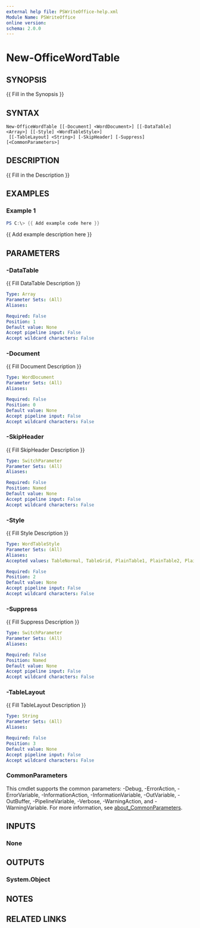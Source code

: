 ```yaml
---
external help file: PSWriteOffice-help.xml
Module Name: PSWriteOffice
online version:
schema: 2.0.0
---
```


# New-OfficeWordTable

## SYNOPSIS
{{ Fill in the Synopsis }}

## SYNTAX

```
New-OfficeWordTable [[-Document] <WordDocument>] [[-DataTable] <Array>] [[-Style] <WordTableStyle>]
 [[-TableLayout] <String>] [-SkipHeader] [-Suppress] [<CommonParameters>]
```

## DESCRIPTION
{{ Fill in the Description }}

## EXAMPLES

### Example 1
```powershell
PS C:\> {{ Add example code here }}
```

{{ Add example description here }}

## PARAMETERS

### -DataTable
{{ Fill DataTable Description }}

```yaml
Type: Array
Parameter Sets: (All)
Aliases:

Required: False
Position: 1
Default value: None
Accept pipeline input: False
Accept wildcard characters: False
```

### -Document
{{ Fill Document Description }}

```yaml
Type: WordDocument
Parameter Sets: (All)
Aliases:

Required: False
Position: 0
Default value: None
Accept pipeline input: False
Accept wildcard characters: False
```

### -SkipHeader
{{ Fill SkipHeader Description }}

```yaml
Type: SwitchParameter
Parameter Sets: (All)
Aliases:

Required: False
Position: Named
Default value: None
Accept pipeline input: False
Accept wildcard characters: False
```

### -Style
{{ Fill Style Description }}

```yaml
Type: WordTableStyle
Parameter Sets: (All)
Aliases:
Accepted values: TableNormal, TableGrid, PlainTable1, PlainTable2, PlainTable3, PlainTable4, PlainTable5, GridTable1Light, GridTable1LightAccent1, GridTable1LightAccent2, GridTable1LightAccent3, GridTable1LightAccent4, GridTable1LightAccent5, GridTable1LightAccent6, GridTable2, GridTable2Accent1, GridTable2Accent2, GridTable2Accent3, GridTable2Accent4, GridTable2Accent5, GridTable2Accent6, GridTable3, GridTable3Accent1, GridTable3Accent2, GridTable3Accent3, GridTable3Accent4, GridTable3Accent5, GridTable3Accent6, GridTable4, GridTable4Accent1, GridTable4Accent2, GridTable4Accent3, GridTable4Accent4, GridTable4Accent5, GridTable4Accent6, GridTable5Dark, GridTable5DarkAccent1, GridTable5DarkAccent2, GridTable5DarkAccent3, GridTable5DarkAccent4, GridTable5DarkAccent5, GridTable5DarkAccent6, GridTable6Colorful, GridTable6ColorfulAccent1, GridTable6ColorfulAccent2, GridTable6ColorfulAccent3, GridTable6ColorfulAccent4, GridTable6ColorfulAccent5, GridTable6ColorfulAccent6, GridTable7Colorful, GridTable7ColorfulAccent1, GridTable7ColorfulAccent2, GridTable7ColorfulAccent3, GridTable7ColorfulAccent4, GridTable7ColorfulAccent5, GridTable7ColorfulAccent6, ListTable1Light, ListTable1LightAccent1, ListTable1LightAccent2, ListTable1LightAccent3, ListTable1LightAccent4, ListTable1LightAccent5, ListTable1LightAccent6, ListTable2, ListTable2Accent1, ListTable2Accent2, ListTable2Accent3, ListTable2Accent4, ListTable2Accent5, ListTable2Accent6, ListTable3, ListTable3Accent1, ListTable3Accent2, ListTable3Accent3, ListTable3Accent4, ListTable3Accent5, ListTable3Accent6, ListTable4, ListTable4Accent1, ListTable4Accent2, ListTable4Accent3, ListTable4Accent4, ListTable4Accent5, ListTable4Accent6, ListTable5Dark, ListTable5DarkAccent1, ListTable5DarkAccent2, ListTable5DarkAccent3, ListTable5DarkAccent4, ListTable5DarkAccent5, ListTable5DarkAccent6, ListTable6Colorful, ListTable6ColorfulAccent1, ListTable6ColorfulAccent2, ListTable6ColorfulAccent3, ListTable6ColorfulAccent4, ListTable6ColorfulAccent5, ListTable6ColorfulAccent6, ListTable7Colorful, ListTable7ColorfulAccent1, ListTable7ColorfulAccent2, ListTable7ColorfulAccent3, ListTable7ColorfulAccent4, ListTable7ColorfulAccent5, ListTable7ColorfulAccent6

Required: False
Position: 2
Default value: None
Accept pipeline input: False
Accept wildcard characters: False
```

### -Suppress
{{ Fill Suppress Description }}

```yaml
Type: SwitchParameter
Parameter Sets: (All)
Aliases:

Required: False
Position: Named
Default value: None
Accept pipeline input: False
Accept wildcard characters: False
```

### -TableLayout
{{ Fill TableLayout Description }}

```yaml
Type: String
Parameter Sets: (All)
Aliases:

Required: False
Position: 3
Default value: None
Accept pipeline input: False
Accept wildcard characters: False
```

### CommonParameters
This cmdlet supports the common parameters: -Debug, -ErrorAction, -ErrorVariable, -InformationAction, -InformationVariable, -OutVariable, -OutBuffer, -PipelineVariable, -Verbose, -WarningAction, and -WarningVariable. For more information, see [about_CommonParameters](http://go.microsoft.com/fwlink/?LinkID=113216).

## INPUTS

### None

## OUTPUTS

### System.Object
## NOTES

## RELATED LINKS
